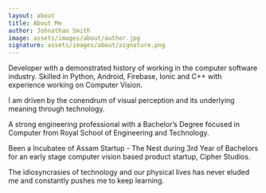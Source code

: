 ```yaml
---
layout: about
title: About Me
author: Johnathan Smith
image: assets/images/about/author.jpg
signature: assets/images/about/signature.png
---
```


Developer with a demonstrated history of working in the computer software industry. Skilled in Python, Android, Firebase, Ionic and C++ with experience working on Computer Vision.

I am driven by the conendrum of visual perception and its underlying meaning through technology.

A strong engineering professional with a Bachelor’s Degree focused in Computer from Royal School of Engineering and Technology. 

Been a Incubatee of Assam Startup - The Nest during 3rd Year of Bachelors for an early stage computer vision based product startup, Cipher Studios.

The idiosyncrasies of technology and our physical lives has never eluded me and constantly pushes me to keep learning.